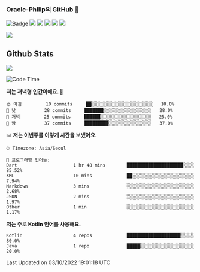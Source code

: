 ### Oracle-Philip의 GitHub 👋

![Badge](http://img.shields.io/badge/-Java-black?style=flat-square)
<img src="https://img.shields.io/badge/ -Kotlin-black?style=flat-square&logo=Kotlin&logoColor=#7F52FF"/></a>
<img src="https://img.shields.io/badge/ -Dart-black?style=flat-square&logo=Dart&logoColor=#0175C2"/></a>
<img src="https://img.shields.io/badge/ -Android-black?style=flat-square&logo=Android&logoColor=#3DDC84"/></a>
<img src="https://img.shields.io/badge/ -Flutter-black?style=flat-square&logo=Flutter&logoColor=#02569B"/></a>
<img src="https://img.shields.io/badge/ -Firebase-black?style=flat-square&logo=Firebase&logoColor=#FFCA28"/></a>

<img src="https://img.shields.io/badge/ -BLE-black?style=flat-square&logo=Bluetooth&logoColor=#0082FC"/></a>

<!--
<img src="https://img.shields.io/badge/ -STM32F103-black?style=flat-square&logo=STMicroelectronics&logoColor=#03234B"/></a>
<img src="https://img.shields.io/badge/ -Qt-black?style=flat-square&logo=Qt&logoColor=#41CD52"/></a>
-->

<!--
![Badge](http://img.shields.io/badge/-Java-black?style=flat-square)
![Badge](http://img.shields.io/badge/-Koltin-black?style=flat-square)
![Badge](http://img.shields.io/badge/-Dart-black?style=flat-square)
![Badge](http://img.shields.io/badge/-Android-black?style=flat-square)
![Badge](http://img.shields.io/badge/-Flutter-black?style=flat-square)
![Badge](http://img.shields.io/badge/-Firebase-black?style=flat-square)
-->

## Github Stats  
<div align="left"><img src="https://github-readme-stats.vercel.app/api?username=Oracle-Philip&show_icons=true&count_private=true&hide_border=true" align="center" /></div>


<!--START_SECTION:waka-->
![Code Time](http://img.shields.io/badge/Code%20Time-10%20hrs%2011%20mins-blue)

**저는 저녁형 인간이에요. 🦉** 

```text
🌞 아침         10 commits     ██░░░░░░░░░░░░░░░░░░░░░░░   10.0% 
🌆 낮　         28 commits     ███████░░░░░░░░░░░░░░░░░░   28.0% 
🌃 저녁         25 commits     ██████░░░░░░░░░░░░░░░░░░░   25.0% 
🌙 밤　         37 commits     █████████░░░░░░░░░░░░░░░░   37.0%

```


📊 **저는 이번주를 이렇게 시간을 보냈어요.** 

```text
⌚︎ Timezone: Asia/Seoul

💬 프로그래밍 언어들: 
Dart                     1 hr 48 mins        █████████████████████░░░░   85.52% 
XML                      10 mins             ██░░░░░░░░░░░░░░░░░░░░░░░   7.94% 
Markdown                 3 mins              ░░░░░░░░░░░░░░░░░░░░░░░░░   2.68% 
JSON                     2 mins              ░░░░░░░░░░░░░░░░░░░░░░░░░   1.97% 
Other                    1 min               ░░░░░░░░░░░░░░░░░░░░░░░░░   1.17%

```

**저는 주로 Kotlin 언어를 사용해요.** 

```text
Kotlin                   4 repos             ████████████████████░░░░░   80.0% 
Java                     1 repo              █████░░░░░░░░░░░░░░░░░░░░   20.0%

```



 Last Updated on 03/10/2022 19:01:18 UTC
<!--END_SECTION:waka-->


<!--
**Oracle-Philip/Oracle-Philip** is a ✨ _special_ ✨ repository because its `README.md` (this file) appears on your GitHub profile.

Here are some ideas to get you started:

- 🔭 I’m currently working on ...
- 🌱 I’m currently learning ...
- 👯 I’m looking to collaborate on ...
- 🤔 I’m looking for help with ...
- 💬 Ask me about ...
- 📫 How to reach me: ...
- 😄 Pronouns: ...
- ⚡ Fun fact: ...
-->
